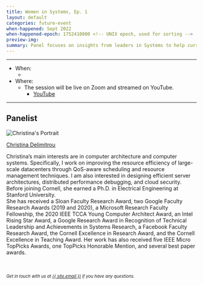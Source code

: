 ```yaml
---
title: Women in Systems, Ep. 1
layout: default
categories: future-event
when-happened: Sept 2022
when-happened-epoch: 1752410800 <!-- UNIX epoch, used for sorting -->
preview-img: 
summary: Panel focuses on insights from leaders in Systems to help current and future generations of researchers.
---
```



<hr>

* When:
  * <div style="font-weight: bold;" class="time-fmt-local" data-start="1652374800" data-duration="3600" data-show-timezone-link="true"></div>
* Where:  
  * The session will be live on Zoom and streamed on YouTube.
    * <a href="https://youtu.be/ddYMdEav3Eg" target=_blank class="external-link">YouTube</a> 

<hr>

<!--
<div class="section-header">Submit your questions!</div>
<div class="section-content">
    <iframe class="loading-white-bg" src="https://app.sli.do/event/muvx8icUQr3w3kz6kNaEXA" height="100%" width="100%" style="min-height: 560px;"></iframe>
</div>
<br> -->

## Panelist

<div class="bio">
<img class="headshot" src="https://www.csl.cornell.edu/~delimitrou/christina3.jpg" alt="Christina's Portrait"/>

<a target=_blank href="https://www.csl.cornell.edu/~delimitrou/">Christina Delimitrou</a><br>

Christina’s main interests are in computer architecture and computer systems. Specifically, I work on improving the resource efficiency of large-scale datacenters through QoS-aware scheduling and resource management techniques. I am also interested in designing efficient server architectures, distributed performance debugging, and cloud security. Before joining Cornell, she earned a Ph.D. in Electrical Engineering at Stanford University. 
<br>
She has received a Sloan Faculty Research Award, two Google Faculty Research Awards (2019 and 2020), a Microsoft Research Faculty Fellowship, the 2020 IEEE TCCA Young Computer Architect Award, an Intel Rising Star Award, a Google Research Award in Recognition of Technical Leadership and Achievements in Systems Research, a Facebook Faculty Research Award, the Cornell Excellence in Research Award, and the Cornell Excellence in Teaching Award. Her work has also received five IEEE Micro TopPicks Awards, one TopPicks Honorable Mention, and several best paper awards. 


</div><br>

<!-- <hr> -->
<br>
<div style="font-size: 0.8em;">
    <i>
    Get in touch with us at <a class="external-link" target='_blank' href="mailto:{{ site.email }}">{{ site.email }}</a> if you have any questions.
    </i>
</div>
<br>

